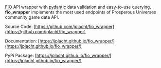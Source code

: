 [FIO](https://doc.fnar.net/) API wrapper with [pydantic](https://github.com/pydantic/pydantic) data validation and easy-to-use querying. **fio_wrapper** implements the most used endpoints of Prosperous Universes community game data API.

Source Code: [https://github.com/jplacht/fio_wrapper](https://github.com/jplacht/fio_wrapper)

Documentation: [https://jplacht.github.io/fio_wrapper/](https://jplacht.github.io/fio_wrapper/)

PyPi Package: [https://jplacht.github.io/fio_wrapper/](https://jplacht.github.io/fio_wrapper/)